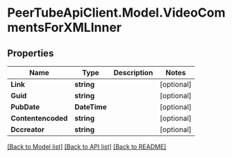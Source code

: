 # PeerTubeApiClient.Model.VideoCommentsForXMLInner

## Properties

Name | Type | Description | Notes
------------ | ------------- | ------------- | -------------
**Link** | **string** |  | [optional] 
**Guid** | **string** |  | [optional] 
**PubDate** | **DateTime** |  | [optional] 
**Contentencoded** | **string** |  | [optional] 
**Dccreator** | **string** |  | [optional] 

[[Back to Model list]](../README.md#documentation-for-models) [[Back to API list]](../README.md#documentation-for-api-endpoints) [[Back to README]](../README.md)

